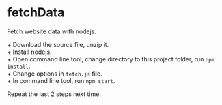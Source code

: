 # fetchData
Fetch website data with nodejs.

\+ Download the source file, unzip it.  
\+ Install [nodejs](https://nodejs.org/en/).  
\+ Open command line tool, change directory to this project folder, run `npm install`.  
\+ Change options in `fetch.js` file.  
\+ In command line tool, run `npm start`.  

Repeat the last 2 steps next time.
